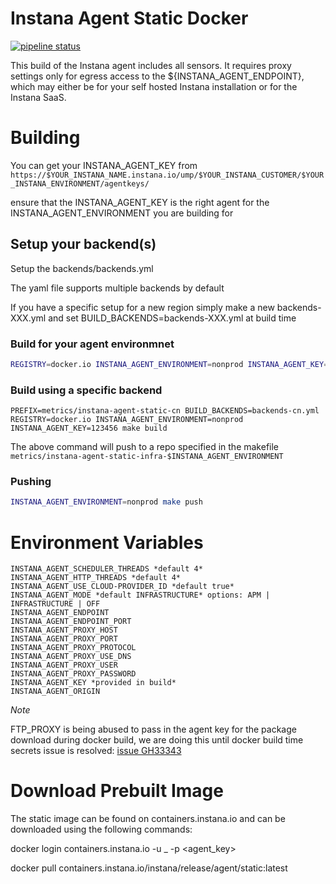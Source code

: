 Instana Agent Static Docker
===========================

[![pipeline status](https://gitlab.tmecosys.net/nwot/platform-engineering/instana-agent-static-docker/badges/master/pipeline.svg)](https://gitlab.tmecosys.net/nwot/platform-engineering/instana-agent-static-docker/commits/master)

This build of the Instana agent includes all sensors. It requires proxy settings only for egress access to the ${INSTANA_AGENT_ENDPOINT}, which may either be for your self hosted Instana installation or for the Instana SaaS.

Building
========

You can get your INSTANA_AGENT_KEY from `https://$YOUR_INSTANA_NAME.instana.io/ump/$YOUR_INSTANA_CUSTOMER/$YOUR_INSTANA_ENVIRONMENT/agentkeys/`

ensure that the INSTANA_AGENT_KEY is the right agent for the INSTANA_AGENT_ENVIRONMENT you are building for

## Setup your backend(s)

Setup the backends/backends.yml

The yaml file supports multiple backends by default

If you have a specific setup for a new region simply make a new backends-XXX.yml and set BUILD_BACKENDS=backends-XXX.yml at build time


### Build for your agent environmnet

```sh
REGISTRY=docker.io INSTANA_AGENT_ENVIRONMENT=nonprod INSTANA_AGENT_KEY=123456 make build
```

### Build using a specific backend

```
PREFIX=metrics/instana-agent-static-cn BUILD_BACKENDS=backends-cn.yml REGISTRY=docker.io INSTANA_AGENT_ENVIRONMENT=nonprod INSTANA_AGENT_KEY=123456 make build
```

The above command will push to a repo specified in the makefile `metrics/instana-agent-static-infra-$INSTANA_AGENT_ENVIRONMENT`


### Pushing

```sh
INSTANA_AGENT_ENVIRONMENT=nonprod make push
```

Environment Variables
======================

```
INSTANA_AGENT_SCHEDULER_THREADS *default 4*
INSTANA_AGENT_HTTP_THREADS *default 4*
INSTANA_AGENT_USE_CLOUD-PROVIDER_ID *default true*
INSTANA_AGENT_MODE *default INFRASTRUCTURE* options: APM | INFRASTRUCTURE | OFF
INSTANA_AGENT_ENDPOINT
INSTANA_AGENT_ENDPOINT_PORT
INSTANA_AGENT_PROXY_HOST
INSTANA_AGENT_PROXY_PORT
INSTANA_AGENT_PROXY_PROTOCOL
INSTANA_AGENT_PROXY_USE_DNS
INSTANA_AGENT_PROXY_USER
INSTANA_AGENT_PROXY_PASSWORD
INSTANA_AGENT_KEY *provided in build*
INSTANA_AGENT_ORIGIN
```

*Note*

FTP_PROXY is being abused to pass in the agent key for the package download during docker build, we are doing this until docker build time secrets issue is resolved: [issue GH33343](https://github.com/moby/moby/issues/33343)

Download Prebuilt Image
=======================

The static image can be found on containers.instana.io and can be downloaded using the following commands:

docker login containers.instana.io -u _ -p <agent_key>

docker pull containers.instana.io/instana/release/agent/static:latest
